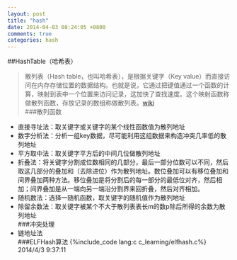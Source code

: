 ```yaml
---
layout: post
title: "hash"
date: 2014-04-03 08:24:05 +0800
comments: true
categories: hash
---
```

##HashTable（哈希表）
> 散列表（Hash table，也叫哈希表），是根据关键字（Key value）而直接访问在内存存储位置的数据结构。也就是说，它通过把键值通过一个函数的计算，映射到表中一个位置来访问记录，这加快了查找速度。这个映射函数称做散列函数，存放记录的数组称做散列表。[wiki](http://zh.wikipedia.org/zh/%E5%93%88%E5%B8%8C%E8%A1%A8)  
###散列函数
* 直接寻址法：取关键字或关键字的某个线性函数值为散列地址  
* 数字分析法：分析一组key数据，尽可能利用这组数据来构造冲突几率低的散列地址  
* 平方取中法：取关键字平方后的中间几位做散列地址  
* 折叠法：将关键字分割成位数相同的几部分，最后一部分位数可以不同，然后取这几部分的叠加和（去除进位）作为散列地址。数位叠加可以有移位叠加和间界叠加两种方法。移位叠加是将分割后的每一部分的最低位对齐，然后相加；间界叠加是从一端向另一端沿分割界来回折叠，然后对齐相加。  
* 随机数法：选择一随机函数，取关键字的随机值作为散列地址  
* 除留余数法：取关键字被某个不大于散列表表长m的数p除后所得的余数为散列地址  
###冲突处理
* 链地址法  
###ELFHash算法
{%include_code lang:c c_learning/elfhash.c%}  
2014/4/3 9:37:11 